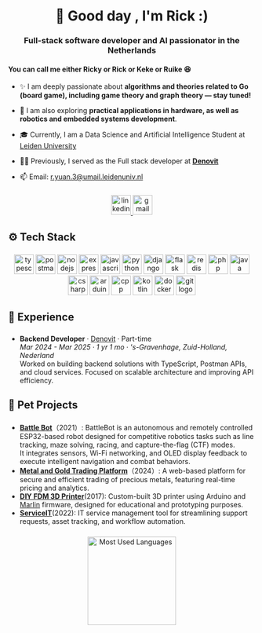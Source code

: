 <h1 align="center">👋 Good day , I'm Rick</a> :)</h1>
<h3 align="center">Full-stack software developer and AI passionator in the Netherlands</h3>

<h4 align="left">You can call me either Ricky or Rick or Keke or Ruike 😆</h4>
  
- ✨  I am deeply passionate about **algorithms and theories related to Go (board game), including game theory and graph theory — stay tuned!**


- 🔭 I am also exploring **practical applications in hardware, as well as robotics and embedded systems development**.


- 🎓 Currently, I am a Data Science and Artificial Intelligence Student at [Leiden University](https://www.universiteitleiden.nl/en)

- 👨‍💻 Previously, I served as the Full stack developer at **[Denovit](https://www.denovit.nl/)**

- 📫 Email: [r.yuan.3@umail.leidenuniv.nl](mailto:r.yuan.3@umail.leidenuniv.nl)

###

<div align="center">
  <a href="https://www.linkedin.com/in/ruike-yuan-9a137324b/" target="_blank">
    <img src="https://img.shields.io/static/v1?message=LinkedIn&logo=linkedin&label=&color=0077B5&logoColor=white&labelColor=&style=for-the-badge" height="40" alt="linkedin logo" />
  </a>
  <a href="mailto:ruikeyuan@example.com" target="_blank">
    <img src="https://img.shields.io/static/v1?message=Gmail&logo=gmail&label=&color=D14836&logoColor=white&labelColor=&style=for-the-badge" height="40" alt="gmail logo" />
  </a>
</div>

###

<h2 align="left">⚙️ Tech Stack</h2>

###

<div align="center">
  <img src="https://img.shields.io/badge/TypeScript-3178C6?logo=typescript&logoColor=white&style=for-the-badge" height="40" alt="typescript logo" />
  <img src="https://img.shields.io/badge/Postman-FF6C37?logo=postman&logoColor=white&style=for-the-badge" height="40" alt="postman logo" />
  <img src="https://img.shields.io/badge/Node.js-339933?logo=node.js&logoColor=white&style=for-the-badge" height="40" alt="nodejs logo" />
  <img src="https://img.shields.io/badge/Express-000000?logo=express&logoColor=white&style=for-the-badge" height="40" alt="express logo" />
  <img src="https://img.shields.io/badge/JavaScript-F7DF1E?logo=javascript&logoColor=black&style=for-the-badge" height="40" alt="javascript logo" />
  <img src="https://img.shields.io/badge/Python-3776AB?logo=python&logoColor=white&style=for-the-badge" height="40" alt="python logo" />
  <img src="https://img.shields.io/badge/Django-092E20?logo=django&logoColor=white&style=for-the-badge" height="40" alt="django logo" />
  <img src="https://img.shields.io/badge/Flask-000000?logo=flask&logoColor=white&style=for-the-badge" height="40" alt="flask logo" />
  <img src="https://img.shields.io/badge/Redis-DC382D?logo=redis&logoColor=white&style=for-the-badge" height="40" alt="redis logo" />
  <img src="https://img.shields.io/badge/PHP-777BB4?logo=php&logoColor=white&style=for-the-badge" height="40" alt="php logo" />
  <img src="https://img.shields.io/badge/Java-007396?logo=java&logoColor=white&style=for-the-badge" height="40" alt="java logo" />
  <img src="https://img.shields.io/badge/C%23-239120?logo=c-sharp&logoColor=white&style=for-the-badge" height="40" alt="csharp logo" />
  <img src="https://img.shields.io/badge/Arduino-00979D?logo=arduino&logoColor=white&style=for-the-badge" height="40" alt="arduino logo" />
  <img src="https://img.shields.io/badge/C++-00599C?logo=c%2B%2B&logoColor=white&style=for-the-badge" height="40" alt="cpp logo" />
  <img src="https://img.shields.io/badge/Kotlin-7F52FF?logo=kotlin&logoColor=white&style=for-the-badge" height="40" alt="kotlin logo" />
  <img src="https://img.shields.io/badge/Docker-2496ED?logo=docker&logoColor=white&style=for-the-badge" height="40" alt="docker logo" />
  <img src="https://img.shields.io/badge/Git-F05032?logo=git&logoColor=white&style=for-the-badge" height="40" alt="git logo" />
</div>

###

<h2 align="left">💼 Experience</h2>

###

- **Backend Developer** · [Denovit](https://www.denovit.nl/) · Part-time  
  _Mar 2024 - Mar 2025 · 1 yr 1 mo · 's-Gravenhage, Zuid-Holland, Nederland_  
  Worked on building backend solutions with TypeScript, Postman APIs, and cloud services. Focused on scalable architecture and improving API efficiency.  

###

<h2 align="left"> 🐾 Pet Projects</h2>

###

- **[Battle Bot](#)**（2021）: BattleBot is an autonomous and remotely controlled ESP32-based robot designed for competitive robotics tasks such as line tracking, maze solving, racing, and capture-the-flag (CTF) modes.  
  It integrates sensors, Wi-Fi networking, and OLED display feedback to execute intelligent navigation and combat behaviors.
- **[Metal and Gold Trading Platform](#)**（2024）: A web-based platform for secure and efficient trading of precious metals, featuring real-time pricing and analytics.
- **[DIY FDM 3D Printer](#)**(2017): Custom-built 3D printer using Arduino and [Marlin](https://marlinfw.org/) firmware, designed for educational and prototyping purposes.
- **[ServiceIT](#)**(2022): IT service management tool for streamlining support requests, asset tracking, and workflow automation.

###


<div align="center">
  <img src="https://github-readme-stats.vercel.app/api/top-langs?username=RuikeYuan&locale=en&hide_title=false&layout=compact&card_width=320&langs_count=5&theme=dark&hide_border=false&order=2" height="180" alt="Most Used Languages" />
</div>
